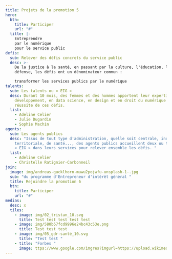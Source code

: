 ```yaml
---
title: Projets de la promotion 5
hero:
  btn:
    title: Participer
    url: "#"
  title: |-
    Entreprendre
    par le numérique 
    pour le service public
defis:
  sub: Relever des défis concrets du service public
  desc: >-
    De la justice à la santé, en passant par la culture, l'éducation, la
    défense, les défis ont un dénominateur commun :

    transformer les services publics par le numérique
talents:
  sub: Les talents ou « EIG »
  desc: Durant 10 mois, des femmes et des hommes apportent leur expertise - en
    développement, en data science, en design et en droit du numérique - à la
    réussite de ces défis.
  list:
    - Adeline Celier
    - Julie Dugardin
    - Sophie Machin
agents:
  sub: Les agents publics
  desc: "Issus de tout type d'administration, quelle soit centrale, indépendante,
    territoriale, de santé..., des agents publics accueillent deux ou trois
    « EIG » dans leurs services pour relever ensemble les défis. "
  list:
    - Adeline Celier
    - Christelle Ratignier-Carbonneil
join:
  image: img/andreas-gucklhorn-mawu2pojwfu-unsplash-1-.jpg
  sub: "du programme d'Entrepreneur d'intérêt général "
  title: Rejoindre la promotion 6
  btn:
    title: Participer
    url: "#"
medias:
  desc: x
  tiles:
    - image: img/02_tristan_10.svg
      title: Test test test test test
    - image: img/580b57fcd9996e24bc43c53e.png
      title: Test test test
    - image: img/05_gdr-santé_10.svg
      title: "Test test "
    - title: "Forbes "
      image: ttps://www.google.com/imgres?imgurl=https://upload.wikimedia.org/wikipedia/commons/9/99/Place_de_la_R%25C3%25A9publique_-_Marianne.jpg&imgrefurl=https://commons.wikimedia.org/wiki/File:Place_de_la_R%25C3%25A9publique_-_Marianne.jpg&tbnid=QrI9mIj1p0NRnM&vet=1&docid=0KYnO_KOJW8hfM&w=3456&h=2304&source=sh/x/im
---
```

